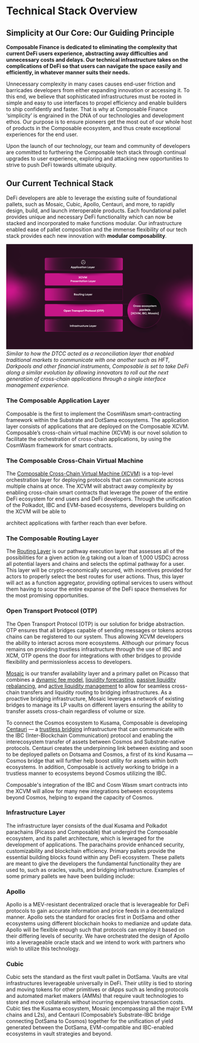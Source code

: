 # Technical Stack Overview

## Simplicity at Our Core: Our Guiding Principle

**Composable Finance is dedicated to eliminating the complexity that current DeFi users experience, abstracting 
away difficulties and unnecessary costs and delays. 
Our technical infrastructure takes on the complications of DeFi so that users can navigate the space easily and 
efficiently, in whatever manner suits their needs.**

Unnecessary complexity in many cases causes end-user friction and barricades developers from either expanding 
innovation or accessing it. 
To this end, we believe that sophisticated infrastructures must be rooted in simple and easy to use interfaces to propel 
efficiency and enable builders to ship confidently and faster. 
That is why at Composable Finance ‘simplicity’ is engrained in the DNA of our technologies and development ethos. 
Our purpose is to ensure pioneers get the most out of our whole host of products in the Composable ecosystem, 
and thus create exceptional experiences for the end user.

Upon the launch of our technology, our team and community of developers are committed to furthering the Composable 
tech stack
through continual upgrades to user experience, exploring and attacking new opportunities to strive to push DeFi towards
ultimate ubiquity.


## Our Current Technical Stack

DeFi developers are able to leverage the existing suite of foundational pallets, such as Mosaic, Cubic, Apollo, 
Centauri, and more, to rapidly design, build, and launch interoperable products. 
Each foundational pallet provides unique and necessary DeFi functionality which can now be stacked and incorporated to 
make functions modular. Our infrastructure enabled ease of pallet composition and the immense flexibility of our tech 
stack provides each new innovation with **modular composability**.


![technical_stack_overview](./composable-technical-stack.png)
*Similar to how the DTCC acted as a reconciliation layer that enabled traditional markets to communicate with one 
another such as HFT, Darkpools and other financial instruments, 
Composable is set to take DeFi along a similar evolution by allowing innovators to roll out the next generation of 
cross-chain applications through a single interface management experience.*


### The Composable Application Layer

Composable is the first to implement the CosmWasm smart-contracting framework within the Substrate and DotSama 
ecosystems. The application layer consists of applications that are deployed on the Composable XCVM. 
Composable’s cross-chain virtual machine (XCVM) is our novel solution to facilitate the orchestration of 
cross-chain applications, by using the CosmWasm framework for smart contracts.


### The Composable Cross-Chain Virtual Machine

The [Composable Cross-Chain Virtual Machine (XCVM)](./cross-chain-virtual-machine.md) is a top-level orchestration layer
for deploying protocols that can communicate across multiple chains at once.
The XCVM will abstract away complexity by enabling cross-chain smart contracts that leverage the power of the entire 
DeFi ecosystem for end users and DeFi developers. 
Through the unification of the Polkadot, IBC and EVM-based ecosystems, developers building on the XCVM will be able to 

architect applications with farther reach than ever before.

### The Composable Routing Layer

The [Routing Layer](./cross-chain-virtual-machine/routing-layer.md) is our pathway execution layer that assesses all of 
the possibilities for a given action (e.g taking out a loan of 1,000 USDC) across all potential layers and chains and 
selects the optimal pathway for a user. This layer will be crypto-economically secured, with incentives provided for 
actors to properly select the best routes for user actions. Thus, this layer will act as a function aggregator, 
providing optimal services to users without them having to scour the entire expanse of the DeFi space themselves for the
most promising opportunities.


### Open Transport Protocol (OTP)

The Open Transport Protocol (OTP) is our solution for bridge abstraction. 
OTP ensures that all bridges capable of sending messages or tokens across chains can be registered to our system. 
Thus allowing XCVM developers the ability to interact across more ecosystems. 
Although our primary focus remains on providing trustless infrastructure through the use of IBC and XCM, 
OTP opens the door for integrations with other bridges to provide flexibility and permissionless access to developers.

[Mosaic](./mosaic-overview.md) is our transfer availability layer and a primary pallet on Picasso that combines a 
[dynamic fee model](./mosaic/dynamic-fee-model.md), [liquidity forecasting](./mosaic/liquidity-forecasting.md), 
[passive liquidity rebalancing](./mosaic/passive-liquidity-rebalancing.md), and 
[active liquidity management](./mosaic/active-liquidity-management.md) to allow for seamless cross-chain transfers and 
liquidity routing to bridging infrastructures. As a proactive bridging infrastructure, Mosaic leverages a network of 
existing bridges to manage its LP vaults on different layers ensuring the ability to transfer assets cross-chain 
regardless of volume or size.

To connect the Cosmos ecosystem to Kusama, Composable is developing [Centauri](./centauri-overview.md) — a 
[trustless bridging](https://medium.com/composable-finance/trustless-bridging-438a6e5c917a) 
infrastructure that can communicate with the IBC (Inter-Blockchain Communication) protocol and enabling the 
interecosystem transfer of assets between Cosmos and Substrate-native protocols. Centauri creates the underpinning link
between existing and soon to be deployed pallets on Dotsama and Cosmos, a first of its kind Kusama — Cosmos bridge that
will further help boost utility for assets within both ecosystems. 
In addition, Composable is actively working to bridge in a trustless manner to ecosystems beyond Cosmos utilizing the 
IBC.

Composable's integration of the IBC and Cosm Wasm smart contracts into the XCVM will allow for many new integrations 
between ecosystems beyond Cosmos, helping to expand the capacity of Cosmos.


### Infrastructure Layer

The infrastructure layer consists of the dual Kusama and Polkadot parachains (Picasso and Composable) that undergird 
the Composable ecosystem, and its pallet architecture, which is leveraged for the development of applications. 
The parachains provide enhanced security, customizability and blockchain efficiency.
Primary pallets provide the essential building blocks found within any DeFi ecosystem. 
These pallets are meant to give the developers the fundamental functionality they are used to, such as oracles, vaults, 
and bridging infrastructure.
Examples of some primary pallets we have been building include:


### Apollo

Apollo is a MEV-resistant decentralized oracle that is leverageable for DeFi protocols to gain accurate information and 
price feeds in a decentralized manner. 
Apollo sets the standard for oracles first in DotSama and other ecosystems using different blockchain hooks to medianize
and update data. 
Apollo will be flexible enough such that protocols can employ it based on their differing levels of security. 
We have orchestrated the design of Apollo into a leverageable oracle stack and we intend to work with partners who wish 
to utilize this technology.


### Cubic

Cubic sets the standard as the first vault pallet in DotSama. Vaults are vital infrastructures leverageable universally
in DeFi. Their utility is tied to storing and moving tokens for other primitives or dApps such as lending protocols and 
automated market makers (AMMs) that require vault technologies to store and move collaterals without incurring expensive 
transaction costs. Cubic ties the Kusama ecosystem, Mosaic (encompassing all the major EVM chains and L2s), 
and Centauri (Composable’s Substrate-IBC bridge connecting DotSama to Cosmos) together for the unification of yield 
generated between the DotSama, EVM-compatible and IBC-enabled ecosystems in vault strategies and beyond.